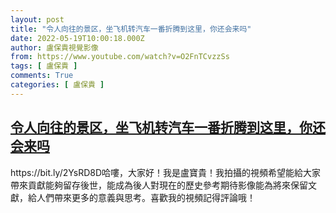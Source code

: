 ```yaml
---
layout: post
title: "令人向往的景区，坐飞机转汽车一番折腾到这里，你还会来吗"
date: 2022-05-19T10:00:18.000Z
author: 盧保貴視覺影像
from: https://www.youtube.com/watch?v=O2FnTCvzzSs
tags: [ 盧保貴 ]
comments: True
categories: [ 盧保貴 ]
---
```

<!--1652954418000-->
[令人向往的景区，坐飞机转汽车一番折腾到这里，你还会来吗](https://www.youtube.com/watch?v=O2FnTCvzzSs)
------

<div>
https://bit.ly/2YsRD8D哈嘍，大家好！我是盧寶貴！我拍攝的視頻希望能給大家帶來貢獻能夠留存後世，能成為後人對現在的歷史參考期待影像能為將來保留文獻，給人們帶來更多的意義與思考。喜歡我的視頻記得評論哦！
</div>
